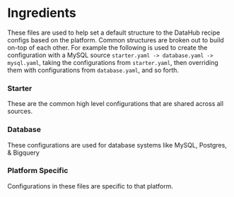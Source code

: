 # Ingredients

These files are used to help set a default structure to the DataHub recipe configs based on the platform. Common structures are broken out to build on-top of each other. For example the following is used to create the configuration with a MySQL source `starter.yaml -> database.yaml -> mysql.yaml`, taking the configurations from `starter.yaml`, then overriding them with configurations from `database.yaml`, and so forth.


### Starter

These are the common high level configurations that are shared across all sources.


### Database

These configurations are used for database systems like MySQL, Postgres, & Bigquery


### Platform Specific

Configurations in these files are specific to that platform.
